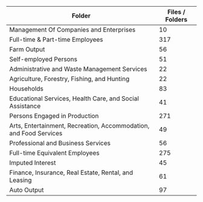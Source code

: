 | Folder                                                            |   Files / Folders |
|-------------------------------------------------------------------|-------------------|
| Management Of Companies and Enterprises                           |                10 |
| Full-time & Part-time Employees                                   |               317 |
| Farm Output                                                       |                56 |
| Self-employed Persons                                             |                51 |
| Administrative and Waste Management Services                      |                22 |
| Agriculture, Forestry, Fishing, and Hunting                       |                22 |
| Households                                                        |                83 |
| Educational Services, Health Care, and Social Assistance          |                41 |
| Persons Engaged in Production                                     |               271 |
| Arts, Entertainment, Recreation, Accommodation, and Food Services |                49 |
| Professional and Business Services                                |                56 |
| Full-time Equivalent Employees                                    |               275 |
| Imputed Interest                                                  |                45 |
| Finance, Insurance, Real Estate, Rental, and Leasing              |                61 |
| Auto Output                                                       |                97 |